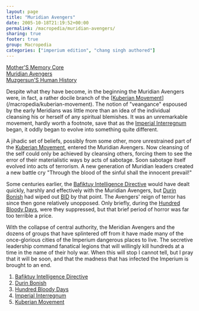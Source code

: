 ```yaml
---
layout: page
title: "Muridian Avengers"
date: 2005-10-18T21:19:52+00:00
permalink: /macropedia/muridian-avengers/
sharing: true
footer: true
group: Macropedia
categories: ["imperium edition", "chang singh authored"]
---
```


<div class='row'>
	<div class='col-md-4'><a href='/macropedia/mother-memory-core'>Mother'S Memory Core</a></div>
	<div class='col-md-4'><a href='/macropedia/muridian-avengers'>Muridian Avengers</a></div>
	<div class='col-md-4'><a href='/macropedia/muzgersuns-history'>Muzgersun'S Human History</a></div>
</div>


Despite what they have become, in the beginning the Muridian Avengers were, in fact, a rather docile branch of the [[Kuberian Movement](/macropedia/kuberian-movement)](/macropedia/kuberian-movement).  The notion of "veangance" espoused by the early Meridians was little more than an idea of the individual cleansing his or herself of any spiritual blemishes.  It was an unremarkable movement, hardly worth a footnote, save that as the [Imperial Interregnum](/macropedia/imperial-interregnum) began, it oddly began to evolve into something quite different.

A jihadic set of beliefs, possibly from some other, more unrestrained part of the [Kuberian Movement](/macropedia/kuberian-movement), entered the Muridian Avengers.  Now cleansing of the self could only be achieved by cleansing others, forcing them to see the error of their materialistic ways by acts of sabotage.  Soon sabotage itself evolved into acts of terrorism.  A new generation of Muridian leaders created a new battle cry "Through the blood of the sinful shall the innocent prevail!"

Some centuries earlier, the [Bafiktuy Intelligence Directive](/macropedia/bafiktuy-intelligence-directive) would have dealt quickly, harshly and effectively with the Muridian Avengers, but [Durin Bonish](/macropedia/durin-bonish) had wiped out [BID](/macropedia/bafiktuy-intelligence-directive) by that point.  The Avengers' reign of terror has since then gone relatively unopposed.  Only briefly, during the [Hundred Bloody Days](/macropedia/hundred-bloody-days), were they suppressed, but that brief period of horror was far too terrible a price.

With the collapse of central authority, the Meridian Avengers and the dozens of groups that have splintered off from it have made many of the once-glorious cities of the Imperium dangerous places to live.  The secretive leadership command fanatical legions that will willingly kill hundreds at a time in the name of their holy war.  When this will stop I cannot tell, but I pray that it will be soon, and that the madness that has infected the Imperium is brought to an end.

1. [Bafiktuy Intelligence Directive](/macropedia/bafiktuy-intelligence-directive)
1. [Durin Bonish](/macropedia/durin-bonish)
1. [Hundred Bloody Days](/macropedia/hundred-bloody-days)
1. [Imperial Interregnum](/macropedia/imperial-interregnum)
1. [Kuberian Movement](/macropedia/kuberian-movement)



 
